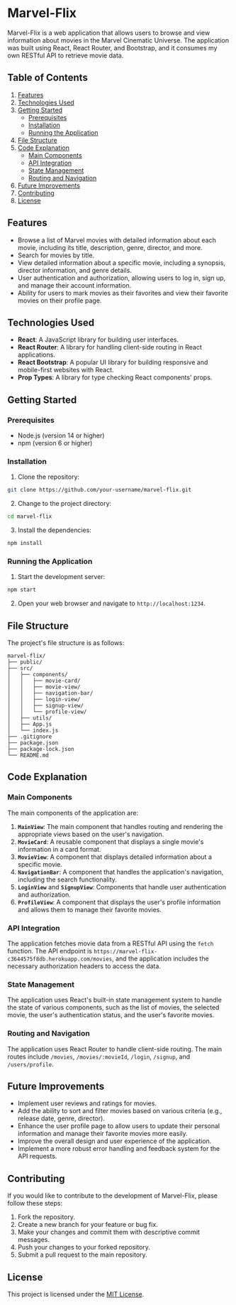 # Marvel-Flix

Marvel-Flix is a web application that allows users to browse and view information about movies in the Marvel Cinematic Universe. The application was built using React, React Router, and Bootstrap, and it consumes my own RESTful API to retrieve movie data.

## Table of Contents

1. [Features](#features)
2. [Technologies Used](#technologies-used)
3. [Getting Started](#getting-started)
   - [Prerequisites](#prerequisites)
   - [Installation](#installation)
   - [Running the Application](#running-the-application)
4. [File Structure](#file-structure)
5. [Code Explanation](#code-explanation)
   - [Main Components](#main-components)
   - [API Integration](#api-integration)
   - [State Management](#state-management)
   - [Routing and Navigation](#routing-and-navigation)
6. [Future Improvements](#future-improvements)
7. [Contributing](#contributing)
8. [License](#license)

## Features

- Browse a list of Marvel movies with detailed information about each movie, including its title, description, genre, director, and more.
- Search for movies by title.
- View detailed information about a specific movie, including a synopsis, director information, and genre details.
- User authentication and authorization, allowing users to log in, sign up, and manage their account information.
- Ability for users to mark movies as their favorites and view their favorite movies on their profile page.

## Technologies Used

- **React**: A JavaScript library for building user interfaces.
- **React Router**: A library for handling client-side routing in React applications.
- **React Bootstrap**: A popular UI library for building responsive and mobile-first websites with React.
- **Prop Types**: A library for type checking React components' props.

## Getting Started

### Prerequisites

- Node.js (version 14 or higher)
- npm (version 6 or higher)

### Installation

1. Clone the repository:

```bash
git clone https://github.com/your-username/marvel-flix.git
```

2. Change to the project directory:

```bash
cd marvel-flix
```

3. Install the dependencies:

```bash
npm install
```

### Running the Application

1. Start the development server:

```bash
npm start
```

2. Open your web browser and navigate to `http://localhost:1234`.

## File Structure

The project's file structure is as follows:

```
marvel-flix/
├── public/
├── src/
│   ├── components/
│   │   ├── movie-card/
│   │   ├── movie-view/
│   │   ├── navigation-bar/
│   │   ├── login-view/
│   │   ├── signup-view/
│   │   └── profile-view/
│   ├── utils/
│   ├── App.js
│   └── index.js
├── .gitignore
├── package.json
├── package-lock.json
└── README.md
```

## Code Explanation

### Main Components

The main components of the application are:

1. **`MainView`**: The main component that handles routing and rendering the appropriate views based on the user's navigation.
2. **`MovieCard`**: A reusable component that displays a single movie's information in a card format.
3. **`MovieView`**: A component that displays detailed information about a specific movie.
4. **`NavigationBar`**: A component that handles the application's navigation, including the search functionality.
5. **`LoginView`** and **`SignupView`**: Components that handle user authentication and authorization.
6. **`ProfileView`**: A component that displays the user's profile information and allows them to manage their favorite movies.

### API Integration

The application fetches movie data from a RESTful API using the `fetch` function. The API endpoint is `https://marvel-flix-c3644575f8db.herokuapp.com/movies`, and the application includes the necessary authorization headers to access the data.

### State Management

The application uses React's built-in state management system to handle the state of various components, such as the list of movies, the selected movie, the user's authentication status, and the user's favorite movies.

### Routing and Navigation

The application uses React Router to handle client-side routing. The main routes include `/movies`, `/movies/:movieId`, `/login`, `/signup`, and `/users/profile`.

## Future Improvements

- Implement user reviews and ratings for movies.
- Add the ability to sort and filter movies based on various criteria (e.g., release date, genre, director).
- Enhance the user profile page to allow users to update their personal information and manage their favorite movies more easily.
- Improve the overall design and user experience of the application.
- Implement a more robust error handling and feedback system for the API requests.

## Contributing

If you would like to contribute to the development of Marvel-Flix, please follow these steps:

1. Fork the repository.
2. Create a new branch for your feature or bug fix.
3. Make your changes and commit them with descriptive commit messages.
4. Push your changes to your forked repository.
5. Submit a pull request to the main repository.

## License

This project is licensed under the [MIT License](LICENSE).

